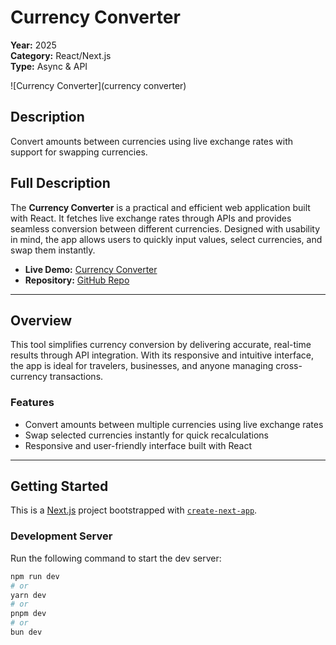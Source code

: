 # Currency Converter

**Year:** 2025  
**Category:** React/Next.js  
**Type:** Async & API  

![Currency Converter](currency converter)

## Description
Convert amounts between currencies using live exchange rates with support for swapping currencies.

## Full Description
The **Currency Converter** is a practical and efficient web application built with React. It fetches live exchange rates through APIs and provides seamless conversion between different currencies. Designed with usability in mind, the app allows users to quickly input values, select currencies, and swap them instantly.

- **Live Demo:** [Currency Converter](https://currency-converter-seven-peach.vercel.app/)  
- **Repository:** [GitHub Repo](https://github.com/samuel12-dot/currency-converter.git)

---

## Overview
This tool simplifies currency conversion by delivering accurate, real-time results through API integration. With its responsive and intuitive interface, the app is ideal for travelers, businesses, and anyone managing cross-currency transactions.

### Features
- Convert amounts between multiple currencies using live exchange rates  
- Swap selected currencies instantly for quick recalculations  
- Responsive and user-friendly interface built with React  

---

## Getting Started

This is a [Next.js](https://nextjs.org) project bootstrapped with [`create-next-app`](https://github.com/vercel/next.js/tree/canary/packages/create-next-app).

### Development Server
Run the following command to start the dev server:

```bash
npm run dev
# or
yarn dev
# or
pnpm dev
# or
bun dev
